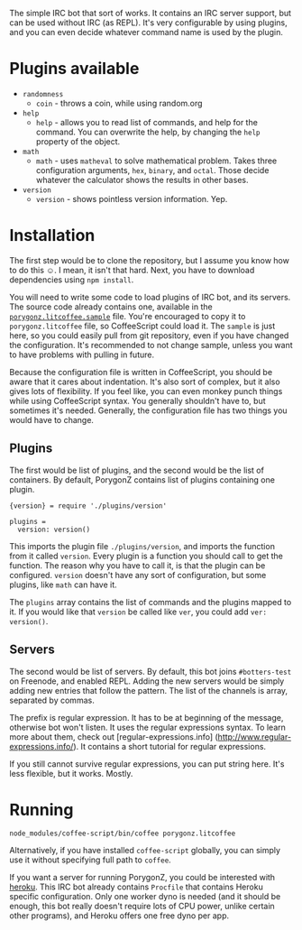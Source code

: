 The simple IRC bot that sort of works. It contains an IRC server
support, but can be used without IRC (as REPL). It's very configurable
by using plugins, and you can even decide whatever command name is used
by the plugin.

Plugins available
=================

* `randomness`
  * `coin` - throws a coin, while using random.org
* `help`
  * `help` - allows you to read list of commands, and help for the
    command. You can overwrite the help, by changing the `help`
    property of the object.
* `math`
  * `math` - uses `matheval` to solve mathematical problem. Takes three
    configuration arguments, `hex`, `binary`, and `octal`. Those decide
    whatever the calculator shows the results in other bases.
* `version`
  * `version` - shows pointless version information. Yep.

Installation
============

The first step would be to clone the repository, but I assume you know
how to do this ☺. I mean, it isn't that hard. Next, you have to
download dependencies using `npm install`.

You will need to write some code to load plugins of IRC bot, and its
servers. The source code already contains one, available in the
[`porygonz.litcoffee.sample`](porygonz.litcoffee.sample) file. You're
encouraged to copy it to `porygonz.litcoffee` file, so CoffeeScript
could load it. The `sample` is just here, so you could easily
pull from git repository, even if you have changed the configuration.
It's recommended to not change sample, unless you want to have problems
with pulling in future.

Because the configuration file is written in CoffeeScript, you should
be aware that it cares about indentation. It's also sort of complex,
but it also gives lots of flexibility. If you feel like, you can even
monkey punch things while using CoffeeScript syntax. You generally
shouldn't have to, but sometimes it's needed. Generally, the
configuration file has two things you would have to change.

Plugins
-------

The first would be list of plugins, and the second would be
the list of containers. By default, PorygonZ contains list of plugins
containing one plugin.

    {version} = require './plugins/version'

    plugins =
      version: version()

This imports the plugin file `./plugins/version`, and imports the
function from it called `version`. Every plugin is a function you
should call to get the function. The reason why you have to call it,
is that the plugin can be configured. `version` doesn't have any sort
of configuration, but some plugins, like `math` can have it.

The `plugins` array contains the list of commands and the plugins
mapped to it. If you would like that `version` be called like `ver`,
you could add `ver: version()`.

Servers
-------

The second would be list of servers. By default, this bot joins
`#botters-test` on Freenode, and enabled REPL. Adding the new servers
would be simply adding new entries that follow the pattern. The list
of the channels is array, separated by commas.

The prefix is regular expression. It has to be at beginning of the
message, otherwise bot won't listen. It uses the regular expressions
syntax. To learn more about them, check out [regular-expressions.info]
(http://www.regular-expressions.info/). It contains a short tutorial
for regular expressions.

If you still cannot survive regular expressions, you can put string
here. It's less flexible, but it works. Mostly.

Running
=======

    node_modules/coffee-script/bin/coffee porygonz.litcoffee

Alternatively, if you have installed `coffee-script` globally, you can
simply use it without specifying full path to `coffee`.

If you want a server for running PorygonZ, you could be interested
with [heroku](https://www.heroku.com/). This IRC bot already contains
`Procfile` that contains Heroku specific configuration. Only one worker
dyno is needed (and it should be enough, this bot really doesn't
require lots of CPU power, unlike certain other programs), and Heroku
offers one free dyno per app.
